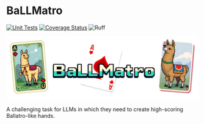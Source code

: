 # BaLLMatro

[![Unit Tests](https://github.com/albarji/ballmatro/actions/workflows/python-tests.yml/badge.svg)](https://github.com/albarji/ballmatro/actions/workflows/python-tests.yml)
[![Coverage Status](https://coveralls.io/repos/github/albarji/ballmatro/badge.svg?branch=master)](https://coveralls.io/github/albarji/ballmatro?branch=master)
![Ruff](https://img.shields.io/badge/Ruff-passing-success?logo=ruff&logoColor=white)

<div align="center">
    <img src="docs/ballmatroLogo.png" width="512"><br>
</div>

A challenging task for LLMs in which they need to create high-scoring Ballatro-like hands.
